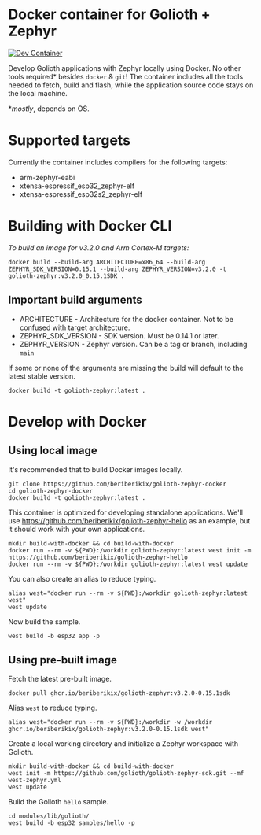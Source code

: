 # Docker container for Golioth + Zephyr

[![Dev Container](https://github.com/beriberikix/golioth-zephyr-docker/actions/workflows/docker-publish.yml/badge.svg)](https://github.com/beriberikix/golioth-zephyr-docker/actions/workflows/docker-publish.yml)

Develop Golioth applications with Zephyr locally using Docker. No other tools required* besides `docker` & `git`! The container includes all the tools needed to fetch, build and flash, while the application source code stays on the local machine.

*_mostly_, depends on OS.

# Supported targets

Currently the container includes compilers for the following targets:
* arm-zephyr-eabi
* xtensa-espressif_esp32_zephyr-elf
* xtensa-espressif_esp32s2_zephyr-elf

# Building with Docker CLI

_To build an image for v3.2.0 and Arm Cortex-M targets:_

```
docker build --build-arg ARCHITECTURE=x86_64 --build-arg ZEPHYR_SDK_VERSION=0.15.1 --build-arg ZEPHYR_VERSION=v3.2.0 -t golioth-zephyr:v3.2.0_0.15.1SDK .
```

## Important build arguments

* ARCHITECTURE - Architecture for the docker container. Not to be confused with target architecture.
* ZEPHYR_SDK_VERSION - SDK version. Must be 0.14.1 or later.
* ZEPHYR_VERSION - Zephyr version. Can be a tag or branch, including `main`

If some or none of the arguments are missing the build will default to the latest stable version.

```
docker build -t golioth-zephyr:latest .
```

# Develop with Docker

## Using local image

It's recommended that to build Docker images locally.

```
git clone https://github.com/beriberikix/golioth-zephyr-docker
cd golioth-zephyr-docker
docker build -t golioth-zephyr:latest .
```

This container is optimized for developing standalone applications. We'll use https://github.com/beriberikix/golioth-zephyr-hello as an example, but it should work with your own applications.

```
mkdir build-with-docker && cd build-with-docker
docker run --rm -v ${PWD}:/workdir golioth-zephyr:latest west init -m https://github.com/beriberikix/golioth-zephyr-hello
docker run --rm -v ${PWD}:/workdir golioth-zephyr:latest west update
```

You can also create an alias to reduce typing.

```
alias west="docker run --rm -v ${PWD}:/workdir golioth-zephyr:latest west"
west update
```

Now build the sample.

```
west build -b esp32 app -p
```

## Using pre-built image

Fetch the latest pre-built image.

```
docker pull ghcr.io/beriberikix/golioth-zephyr:v3.2.0-0.15.1sdk
```

Alias `west` to reduce typing.

```
alias west="docker run --rm -v ${PWD}:/workdir -w /workdir ghcr.io/beriberikix/golioth-zephyr:v3.2.0-0.15.1sdk west"
```

Create a local working directory and initialize a Zephyr workspace with Golioth.

```
mkdir build-with-docker && cd build-with-docker
west init -m https://github.com/golioth/golioth-zephyr-sdk.git --mf west-zephyr.yml
west update
```

Build the Golioth `hello` sample.

```
cd modules/lib/golioth/
west build -b esp32 samples/hello -p
```
